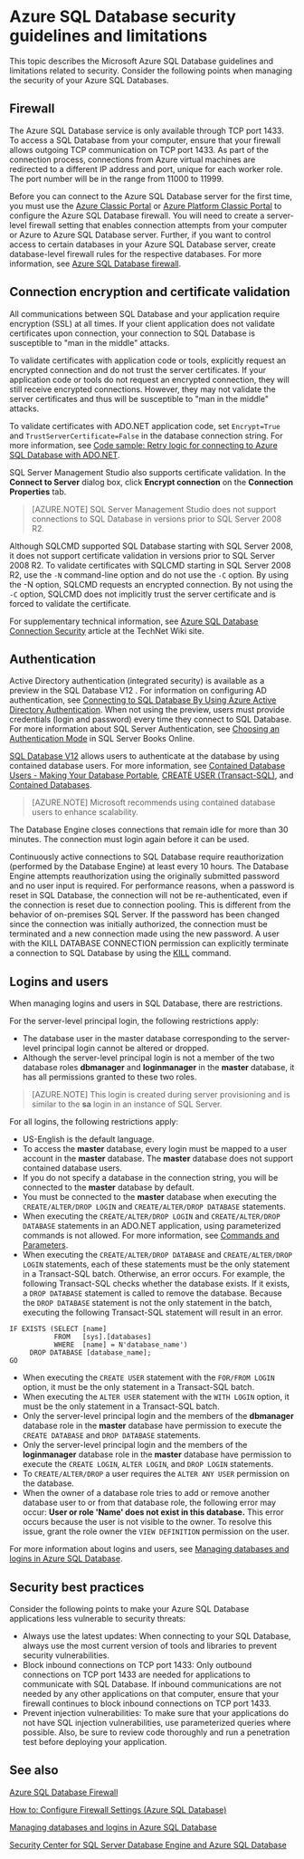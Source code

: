 <properties
   pageTitle="Azure SQL Database Security Guidelines and Limitations | Microsoft Azure"
   description="Learn about Microsoft Azure SQL Database guidelines and limitations related to security."
   services="sql-database"
   documentationCenter=""
   authors="BYHAM"
   manager="jeffreyg"
   editor=""
   tags=""/>

<tags
   ms.service="sql-database"
   ms.devlang="na"
   ms.topic="article"
   ms.tgt_pltfrm="na"
   ms.workload="data-management"
   ms.date="02/16/2016"
   ms.author="rickbyh"/>

# Azure SQL Database security guidelines and limitations

This topic describes the Microsoft Azure SQL Database guidelines and limitations related to security. Consider the following points when managing the security of your Azure SQL Databases.

## Firewall

The Azure SQL Database service is only available through TCP port 1433. To access a SQL Database from your computer, ensure that your firewall allows outgoing TCP communication on TCP port 1433. As part of the connection process, connections from Azure virtual machines are redirected to a different IP address and port, unique for each worker role. The port number will be in the range from 11000 to 11999.

Before you can connect to the Azure SQL Database server for the first time, you must use the [Azure Classic Portal](https://portal.azure.com) or [Azure Platform Classic Portal](https://manage.windowsazure.com/microsoft.onmicrosoft.com#Workspaces/All/dashboard) to configure the Azure SQL Database firewall. You will need to create a server-level firewall setting that enables connection attempts from your computer or Azure to Azure SQL Database server. Further, if you want to control access to certain databases in your Azure SQL Database server, create database-level firewall rules for the respective databases. For more information, see [Azure SQL Database firewall](sql-database-firewall-configure.md).

## Connection encryption and certificate validation

All communications between SQL Database and your application require encryption (SSL) at all times. If your client application does not validate certificates upon connection, your connection to SQL Database is susceptible to "man in the middle" attacks. 

To validate certificates with application code or tools, explicitly request an encrypted connection and do not trust the server certificates. If your application code or tools do not request an encrypted connection, they will still receive encrypted connections. However, they may not validate the server certificates and thus will be susceptible to "man in the middle" attacks.

To validate certificates with ADO.NET application code, set ``Encrypt=True`` and ``TrustServerCertificate=False`` in the database connection string. For more information, see [Code sample: Retry logic for connecting to Azure SQL Database with ADO.NET](https://msdn.microsoft.com/library/azure/ee336243.aspx).

SQL Server Management Studio also supports certificate validation. In the **Connect to Server** dialog box, click **Encrypt connection** on the **Connection Properties** tab. 

> [AZURE.NOTE] SQL Server Management Studio does not support connections to SQL Database in versions prior to SQL Server 2008 R2.

Although SQLCMD supported SQL Database starting with SQL Server 2008, it does not support certificate validation in versions prior to SQL Server 2008 R2. To validate certificates with SQLCMD starting in SQL Server 2008 R2, use the ``-N`` command-line option and do not use the ``-C`` option. By using the -N option, SQLCMD requests an encrypted connection. By not using the ``-C`` option, SQLCMD does not implicitly trust the server certificate and is forced to validate the certificate. 

For supplementary technical information, see [Azure SQL Database Connection Security](http://social.technet.microsoft.com/wiki/contents/articles/2951.windows-azure-sql-database-connection-security.aspx#comment-4847) article at the TechNet Wiki site.

## Authentication

Active Directory authentication (integrated security) is available as a preview in the SQL Database V12 . For information on configuring AD authentication, see [Connecting to SQL Database By Using Azure Active Directory Authentication](sql-database-aad-authentication.md). When not using the preview, users must provide credentials (login and password) every time they connect to SQL Database. For more information about SQL Server Authentication, see [Choosing an Authentication Mode](https://msdn.microsoft.com/library/ms144284.aspx) in SQL Server Books Online. 

[SQL Database V12](sql-database-v12-whats-new.md) allows users to authenticate at the database by using contained database users. For more information, see [Contained Database Users - Making Your Database Portable](https://msdn.microsoft.com/library/ff929188.aspx), [CREATE USER (Transact-SQL)](https://technet.microsoft.com/library/ms173463.aspx), and [Contained Databases](https://technet.microsoft.com/library/ff929071.aspx).

> [AZURE.NOTE] Microsoft recommends using contained database users to enhance scalability.

The Database Engine closes connections that remain idle for more than 30 minutes. The connection must login again before it can be used.

Continuously active connections to SQL Database require reauthorization (performed by the Database Engine) at least every 10 hours. The Database Engine attempts reauthorization using the originally submitted password and no user input is required. For performance reasons, when a password is reset in SQL Database, the connection will not be re-authenticated, even if the connection is reset due to connection pooling. This is different from the behavior of on-premises SQL Server. If the password has been changed since the connection was initially authorized, the connection must be terminated and a new connection made using the new password. A user with the KILL DATABASE CONNECTION permission can explicitly terminate a connection to SQL Database by using the [KILL](https://msdn.microsoft.com/library/ms173730.aspx) command.

## Logins and users

When managing logins and users in SQL Database, there are restrictions.

For the server-level principal login, the following restrictions apply:

- The database user in the master database corresponding to the server-level principal login cannot be altered or dropped. 
- Although the server-level principal login is not a member of the two database roles **dbmanager** and **loginmanager** in the **master** database, it has all permissions granted to these two roles.

> [AZURE.NOTE] This login is created during server provisioning and is similar to the **sa** login in an instance of SQL Server.

For all logins, the following restrictions apply:

- US-English is the default language.
- To access the **master** database, every login must be mapped to a user account in the **master** database. The **master** database does not support contained database users.
- If you do not specify a database in the connection string, you will be connected to the **master** database by default.
- You must be connected to the **master** database when executing the ``CREATE/ALTER/DROP LOGIN`` and ``CREATE/ALTER/DROP DATABASE`` statements. 
- When executing the ``CREATE/ALTER/DROP LOGIN`` and ``CREATE/ALTER/DROP DATABASE`` statements in an ADO.NET application, using parameterized commands is not allowed. For more information, see [Commands and Parameters](https://msdn.microsoft.com/library/ms254953.aspx).
- When executing the ``CREATE/ALTER/DROP DATABASE`` and ``CREATE/ALTER/DROP LOGIN`` statements, each of these statements must be the only statement in a Transact-SQL batch. Otherwise, an error occurs. For example, the following Transact-SQL checks whether the database exists. If it exists, a ``DROP DATABASE`` statement is called to remove the database. Because the ``DROP DATABASE`` statement is not the only statement in the batch, executing the following Transact-SQL statement will result in an error.

```
IF EXISTS (SELECT [name]
           FROM   [sys].[databases]
           WHERE  [name] = N'database_name')
     DROP DATABASE [database_name];
GO
```

- When executing the ``CREATE USER`` statement with the ``FOR/FROM LOGIN`` option, it must be the only statement in a Transact-SQL batch.
- When executing the ``ALTER USER`` statement with the ``WITH LOGIN`` option, it must be the only statement in a Transact-SQL batch.
- Only the server-level principal login and the members of the **dbmanager** database role in the **master** database have permission to execute the ``CREATE DATABASE`` and ``DROP DATABASE`` statements.
- Only the server-level principal login and the members of the **loginmanager** database role in the **master** database have permission to execute the ``CREATE LOGIN``, ``ALTER LOGIN``, and ``DROP LOGIN`` statements.
- To ``CREATE/ALTER/DROP`` a user requires the ``ALTER ANY USER`` permission on the database.
- When the owner of a database role tries to add or remove another database user to or from that database role, the following error may occur: **User or role 'Name' does not exist in this database.** This error occurs because the user is not visible to the owner. To resolve this issue, grant the role owner the ``VIEW DEFINITION`` permission on the user. 

For more information about logins and users, see [Managing databases and logins in Azure SQL Database](sql-database-manage-logins.md).

## Security best practices

Consider the following points to make your Azure SQL Database applications less vulnerable to security threats:

- Always use the latest updates: When connecting to your SQL Database, always use the most current version of tools and libraries to prevent security vulnerabilities.
- Block inbound connections on TCP port 1433: Only outbound connections on TCP port 1433 are needed for applications to communicate with SQL Database. If inbound communications are not needed by any other applications on that computer, ensure that your firewall continues to block inbound connections on TCP port 1433.
- Prevent injection vulnerabilities: To make sure that your applications do not have SQL injection vulnerabilities, use parameterized queries where possible. Also, be sure to review code thoroughly and run a penetration test before deploying your application.


## See also

[Azure SQL Database Firewall](sql-database-firewall-configure.md)

[How to: Configure Firewall Settings (Azure SQL Database)](sql-database-configure-firewall-settings.md)

[Managing databases and logins in Azure SQL Database](sql-database-manage-logins.md)

[Security Center for SQL Server Database Engine and Azure SQL Database](https://msdn.microsoft.com/library/bb510589)
